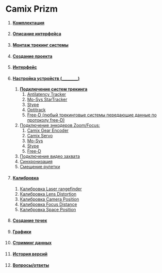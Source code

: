 # Camix Prizm

1. #### [Комплектация](soderzhanie/komplektaciya.md)
2. #### [Описание интерфейса](soderzhanie/opisanie-interfeisa.md)
3. #### [Монтаж трекинг системы](soderzhanie/montazh-treking-sistemy.md)
4. #### [Создание проекта](soderzhanie/sozdanie-proekta.md)
5. #### [Интерфейс](soderzhanie/interfeis.md)
6. #### [Настройка устройств (\_\_\_\_\_\_\_\_)](soderzhanie/nastroika-ustroistv/)
   1. [**Подключение систем трекинга**](soderzhanie/nastroika-ustroistv/podklyuchenie-sistem-trekinga/)
      1. [Antilatency Tracker](soderzhanie/nastroika-ustroistv/podklyuchenie-sistem-trekinga/antilatency-tracker.md)
      2. [Mo-Sys StarTracker](soderzhanie/nastroika-ustroistv/podklyuchenie-sistem-trekinga/mo-sys-startracker.md)
      3. [Stype](soderzhanie/nastroika-ustroistv/podklyuchenie-sistem-trekinga/stype.md)
      4. [Optitrack](soderzhanie/nastroika-ustroistv/podklyuchenie-sistem-trekinga/optitrack.md)
      5. [Free-D (любый трекинговые системы передающие данные по протоколу free-D)](soderzhanie/nastroika-ustroistv/podklyuchenie-sistem-trekinga/free-d-lyubyi-trekingovye-sistemy-peredayushie-dannye-po-protokolu-free-d.md)
   2. [Подключение энкодеров Zoom/Focus:](soderzhanie/nastroika-ustroistv/podklyuchenie-enkoderov-zoom-focus/)
      1. [Camix Gear Encoder](soderzhanie/nastroika-ustroistv/podklyuchenie-enkoderov-zoom-focus/camix-gear-encoder.md)
      2. [Camix Servo](soderzhanie/nastroika-ustroistv/podklyuchenie-enkoderov-zoom-focus/camix-servo.md)
      3. [Mo-Sys](soderzhanie/nastroika-ustroistv/podklyuchenie-enkoderov-zoom-focus/mo-sys.md)
      4. [Stype](soderzhanie/nastroika-ustroistv/podklyuchenie-enkoderov-zoom-focus/stype.md)
      5. [Free-D](soderzhanie/nastroika-ustroistv/podklyuchenie-enkoderov-zoom-focus/free-d.md)
   3. [Подключение видео захвата](soderzhanie/nastroika-ustroistv/podklyuchenie-video-zakhvata.md)
   4. [Синхронизация](soderzhanie/nastroika-ustroistv/sinkhronizaciya.md)
   5. [Смещение рулетки](soderzhanie/nastroika-ustroistv/smeshenie-ruletki.md)
7. #### [Калибровка](soderzhanie/kalibrovka/)
   1. [Калибровка Laser rangefinder](soderzhanie/kalibrovka/kalibrovka-laser-rangefinder.md)
   2. [Калибровка Lens Distortion](soderzhanie/kalibrovka/kalibrovka-lens-distortion.md)
   3. [Калибровка Camera Position](soderzhanie/kalibrovka/kalibrovka-camera-position.md)
   4. [Калибровка Focus Distance](soderzhanie/kalibrovka/kalibrovka-focus-distance.md)
   5. [Калибровка Space Position](soderzhanie/kalibrovka/kalibrovka-space-position.md)
8. #### [Создание точек](soderzhanie/sozdanie-tochek/)
9. #### [Графики](soderzhanie/grafiki.md)
10. #### [Стриминг данных](soderzhanie/striming-dannykh.md)
11. #### [История версий](soderzhanie/istoriya-versii.md)
12. #### [Вопросы/ответы](soderzhanie/voprosy-otvety.md)
